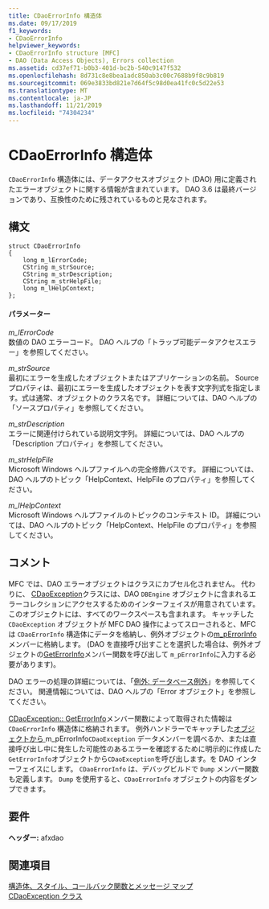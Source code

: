 ```yaml
---
title: CDaoErrorInfo 構造体
ms.date: 09/17/2019
f1_keywords:
- CDaoErrorInfo
helpviewer_keywords:
- CDaoErrorInfo structure [MFC]
- DAO (Data Access Objects), Errors collection
ms.assetid: cd37ef71-b0b3-401d-bc2b-540c9147f532
ms.openlocfilehash: 8d731c8e8bea1adc850ab3c00c7688b9f8c9b819
ms.sourcegitcommit: 069e3833bd821e7d64f5c98d0ea41fc0c5d22e53
ms.translationtype: MT
ms.contentlocale: ja-JP
ms.lasthandoff: 11/21/2019
ms.locfileid: "74304234"
---
```

# <a name="cdaoerrorinfo-structure"></a>CDaoErrorInfo 構造体

`CDaoErrorInfo` 構造体には、データアクセスオブジェクト (DAO) 用に定義されたエラーオブジェクトに関する情報が含まれています。 DAO 3.6 は最終バージョンであり、互換性のために残されているものと見なされます。

## <a name="syntax"></a>構文

```
struct CDaoErrorInfo
{
    long m_lErrorCode;
    CString m_strSource;
    CString m_strDescription;
    CString m_strHelpFile;
    long m_lHelpContext;
};
```

#### <a name="parameters"></a>パラメーター

*m_lErrorCode*<br/>
数値の DAO エラーコード。 DAO ヘルプの「トラップ可能データアクセスエラー」を参照してください。

*m_strSource*<br/>
最初にエラーを生成したオブジェクトまたはアプリケーションの名前。 Source プロパティは、最初にエラーを生成したオブジェクトを表す文字列式を指定します。式は通常、オブジェクトのクラス名です。 詳細については、DAO ヘルプの「ソースプロパティ」を参照してください。

*m_strDescription*<br/>
エラーに関連付けられている説明文字列。 詳細については、DAO ヘルプの「Description プロパティ」を参照してください。

*m_strHelpFile*<br/>
Microsoft Windows ヘルプファイルへの完全修飾パスです。 詳細については、DAO ヘルプのトピック「HelpContext、HelpFile のプロパティ」を参照してください。

*m_lHelpContext*<br/>
Microsoft Windows ヘルプファイルのトピックのコンテキスト ID。 詳細については、DAO ヘルプのトピック「HelpContext、HelpFile のプロパティ」を参照してください。

## <a name="remarks"></a>コメント

MFC では、DAO エラーオブジェクトはクラスにカプセル化されません。 代わりに、 [CDaoException](../../mfc/reference/cdaoexception-class.md)クラスには、DAO `DBEngine` オブジェクトに含まれるエラーコレクションにアクセスするためのインターフェイスが用意されています。このオブジェクトには、すべてのワークスペースも含まれます。 キャッチした `CDaoException` オブジェクトが MFC DAO 操作によってスローされると、MFC は `CDaoErrorInfo` 構造体にデータを格納し、例外オブジェクトの[m_pErrorInfo](../../mfc/reference/cdaoexception-class.md#m_perrorinfo)メンバーに格納します。 (DAO を直接呼び出すことを選択した場合は、例外オブジェクトの[GetErrorInfo](../../mfc/reference/cdaoexception-class.md#geterrorinfo)メンバー関数を呼び出して `m_pErrorInfo`に入力する必要があります)。

DAO エラーの処理の詳細については、「[例外: データベース例外](../../mfc/exceptions-database-exceptions.md)」を参照してください。 関連情報については、DAO ヘルプの「Error オブジェクト」を参照してください。

[CDaoException:: GetErrorInfo](../../mfc/reference/cdaoexception-class.md#geterrorinfo)メンバー関数によって取得された情報は `CDaoErrorInfo` 構造体に格納されます。 例外ハンドラーでキャッチした[オブジェクトから ](../../mfc/reference/cdaoexception-class.md#m_perrorinfo)m_pErrorInfo`CDaoException` データメンバーを調べるか、または直接呼び出し中に発生した可能性のあるエラーを確認するために明示的に作成した`GetErrorInfo`オブジェクトから`CDaoException`を呼び出します。を DAO インターフェイスにします。 `CDaoErrorInfo` は、デバッグビルドで `Dump` メンバー関数も定義します。 `Dump` を使用すると、`CDaoErrorInfo` オブジェクトの内容をダンプできます。

## <a name="requirements"></a>要件

**ヘッダー:** afxdao

## <a name="see-also"></a>関連項目

[構造体、スタイル、コールバック関数とメッセージ マップ](../../mfc/reference/structures-styles-callbacks-and-message-maps.md)<br/>
[CDaoException クラス](../../mfc/reference/cdaoexception-class.md)
